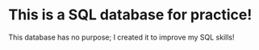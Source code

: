 # This is a SQL database for practice!
This database has no purpose; I created it to improve my SQL skills!